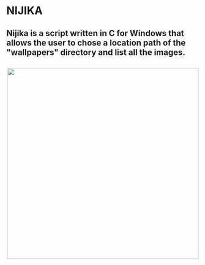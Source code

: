 # NIJIKA
## Nijika is a script written in C for Windows that allows the user to chose a location path of the "wallpapers" directory and list all the images.

<h2 align="center"><img src="https://media.tenor.com/YRFtix9lEf0AAAAd/nijika-bocchi-the-rock.gif" width="500"></h2>
